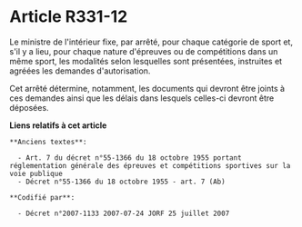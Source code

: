 # Article R331-12

Le ministre de l'intérieur fixe, par arrêté, pour chaque catégorie de sport et, s'il y a lieu, pour chaque nature d'épreuves
ou de compétitions dans un même sport, les modalités selon lesquelles sont présentées, instruites et agréées les demandes
d'autorisation.

Cet arrêté détermine, notamment, les documents qui devront être joints à ces demandes ainsi que les délais dans lesquels
celles-ci devront être déposées.

**Liens relatifs à cet article**

	**Anciens textes**:

	  - Art. 7 du décret n°55-1366 du 18 octobre 1955 portant réglementation générale des épreuves et compétitions sportives sur la voie publique
	  - Décret n°55-1366 du 18 octobre 1955 - art. 7 (Ab)

	**Codifié par**:

	  - Décret n°2007-1133 2007-07-24 JORF 25 juillet 2007
